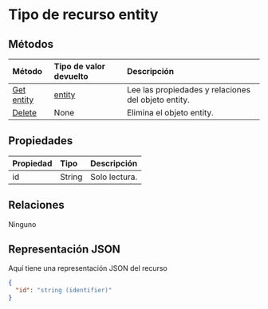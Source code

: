 # <a name="entity-resource-type"></a>Tipo de recurso entity


## <a name="methods"></a>Métodos

| Método       | Tipo de valor devuelto  |Descripción|
|:---------------|:--------|:----------|
|[Get entity](../api/entity_get.md) | [entity](entity.md) |Lee las propiedades y relaciones del objeto entity.|
|[Delete](../api/entity_delete.md) | None |Elimina el objeto entity. |

## <a name="properties"></a>Propiedades
| Propiedad       | Tipo    |Descripción|
|:---------------|:--------|:----------|
|id|String| Solo lectura.|

## <a name="relationships"></a>Relaciones
Ninguno





## <a name="json-representation"></a>Representación JSON

Aquí tiene una representación JSON del recurso

<!-- {
  "blockType": "resource",
  "optionalProperties": [

  ],
  "@odata.type": "microsoft.graph.entity"
}-->

```json
{
  "id": "string (identifier)"
}

```

<!-- uuid: 8fcb5dbc-d5aa-4681-8e31-b001d5168d79
2015-10-25 14:57:30 UTC -->
<!-- {
  "type": "#page.annotation",
  "description": "entity resource",
  "keywords": "",
  "section": "documentation",
  "tocPath": ""
}-->